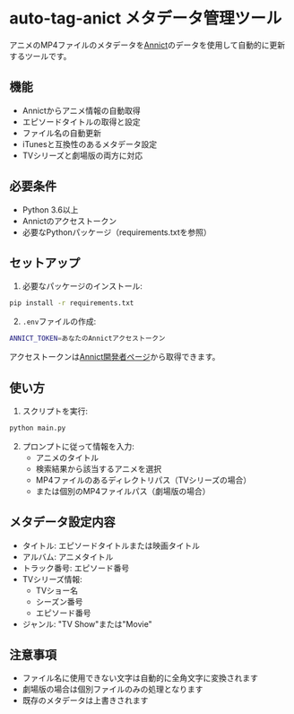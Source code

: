 # auto-tag-anict メタデータ管理ツール

アニメのMP4ファイルのメタデータを[Annict](https://annict.com)のデータを使用して自動的に更新するツールです。

## 機能

- Annictからアニメ情報の自動取得
- エピソードタイトルの取得と設定
- ファイル名の自動更新
- iTunesと互換性のあるメタデータ設定
- TVシリーズと劇場版の両方に対応

## 必要条件

- Python 3.6以上
- Annictのアクセストークン
- 必要なPythonパッケージ（requirements.txtを参照）

## セットアップ

1. 必要なパッケージのインストール:
```bash
pip install -r requirements.txt
```

2. `.env`ファイルの作成:
```bash
ANNICT_TOKEN=あなたのAnnictアクセストークン
```

アクセストークンは[Annict開発者ページ](https://annict.com/settings/apps)から取得できます。

## 使い方

1. スクリプトを実行:
```bash
python main.py
```

2. プロンプトに従って情報を入力:
   - アニメのタイトル
   - 検索結果から該当するアニメを選択
   - MP4ファイルのあるディレクトリパス（TVシリーズの場合）
   - または個別のMP4ファイルパス（劇場版の場合）

## メタデータ設定内容

- タイトル: エピソードタイトルまたは映画タイトル
- アルバム: アニメタイトル
- トラック番号: エピソード番号
- TVシリーズ情報:
  - TVショー名
  - シーズン番号
  - エピソード番号
- ジャンル: "TV Show"または"Movie"

## 注意事項

- ファイル名に使用できない文字は自動的に全角文字に変換されます
- 劇場版の場合は個別ファイルのみの処理となります
- 既存のメタデータは上書きされます 